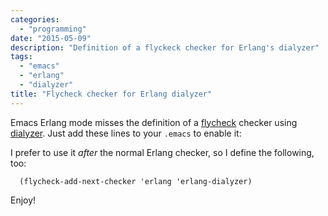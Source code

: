 ```yaml
---
categories:
  - "programming"
date: "2015-05-09"
description: "Definition of a flyckeck checker for Erlang's dialyzer"
tags:
  - "emacs"
  - "erlang"
  - "dialyzer"
title: "Flycheck checker for Erlang dialyzer"
---
```


Emacs Erlang mode misses the definition of a [flycheck][1] checker using [dialyzer][2].
Just add these lines to your `.emacs` to enable it:

<script src="https://gist.github.com/lbolla/c989096bbc0ba31bb834.js"></script>

I prefer to use it *after* the normal Erlang checker, so I define the following, too:

	  (flycheck-add-next-checker 'erlang 'erlang-dialyzer)

Enjoy!

   [1]: http://flycheck.readthedocs.org/en/latest/
   [2]: http://www.erlang.org/doc/man/dialyzer.html
